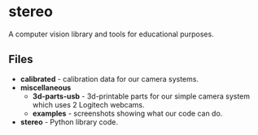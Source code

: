 # stereo
A computer vision library and tools for educational purposes.

## Files
  - **calibrated** - calibration data for our camera systems.
  - **miscellaneous**
    - **3d-parts-usb** - 3d-printable parts for our simple camera system which uses 2 Logitech webcams.
    - **examples** - screenshots showing what our code can do.
  - **stereo** - Python library code.
